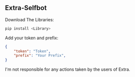 ## Extra-Selfbot

Download The Libraries:
```bash
pip install <Library>
```

Add your token and prefix:

```json
{
    "token": "Token",
    "prefix": "Your Prefix",
}
```

I'm not responsible for any actions taken by the users of Extra.


